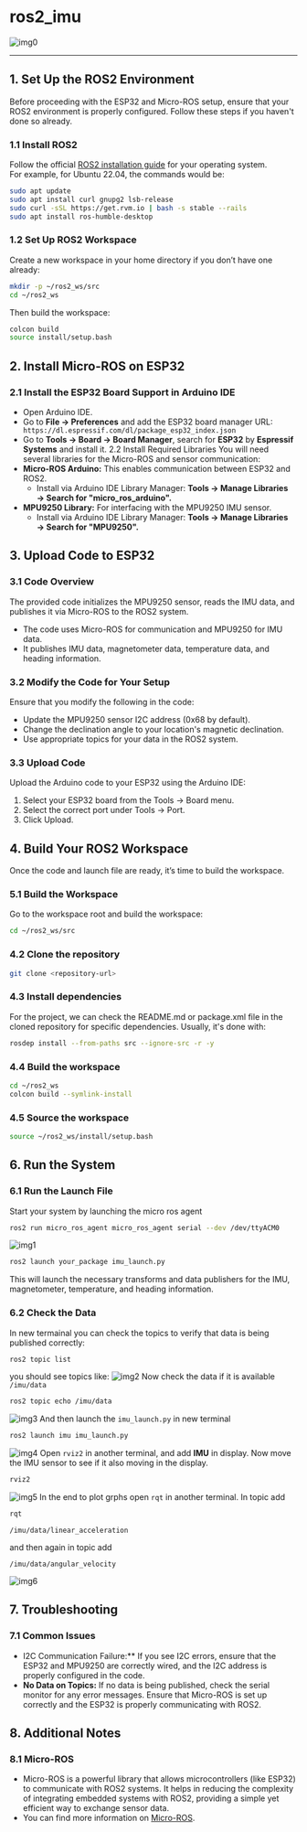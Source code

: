 # ros2_imu
![img0](https://github.com/syedmohiuddinzia/ros2_imu/blob/main/images/0.png)

---

## 1. Set Up the ROS2 Environment
Before proceeding with the ESP32 and Micro-ROS setup, ensure that your ROS2 environment is properly configured. Follow these steps if you haven't done so already.

### 1.1 Install ROS2
Follow the official [ROS2 installation guide](https://docs.ros.org/en/rolling/Installation.html) for your operating system. </br>
For example, for Ubuntu 22.04, the commands would be:
```bash
sudo apt update
sudo apt install curl gnupg2 lsb-release
sudo curl -sSL https://get.rvm.io | bash -s stable --rails
sudo apt install ros-humble-desktop
```

### 1.2 Set Up ROS2 Workspace
Create a new workspace in your home directory if you don’t have one already:
```bash
mkdir -p ~/ros2_ws/src
cd ~/ros2_ws
```
Then build the workspace:
```bash
colcon build
source install/setup.bash
```

## 2. Install Micro-ROS on ESP32
### 2.1 Install the ESP32 Board Support in Arduino IDE
- Open Arduino IDE.
- Go to **File → Preferences** and add the ESP32 board manager URL:
``` https://dl.espressif.com/dl/package_esp32_index.json```
- Go to **Tools → Board → Board Manager**, search for **ESP32** by **Espressif Systems** and install it.
2.2 Install Required Libraries
You will need several libraries for the Micro-ROS and sensor communication:
- **Micro-ROS Arduino:** This enables communication between ESP32 and ROS2.
  - Install via Arduino IDE Library Manager: **Tools → Manage Libraries → Search for "micro_ros_arduino".**
- **MPU9250 Library:** For interfacing with the MPU9250 IMU sensor.
  - Install via Arduino IDE Library Manager: **Tools → Manage Libraries → Search for "MPU9250".**

## 3. Upload Code to ESP32
### 3.1 Code Overview
The provided code initializes the MPU9250 sensor, reads the IMU data, and publishes it via Micro-ROS to the ROS2 system.
- The code uses Micro-ROS for communication and MPU9250 for IMU data.
- It publishes IMU data, magnetometer data, temperature data, and heading information.
  
### 3.2 Modify the Code for Your Setup
Ensure that you modify the following in the code:
- Update the MPU9250 sensor I2C address (0x68 by default).
- Change the declination angle to your location's magnetic declination.
- Use appropriate topics for your data in the ROS2 system.
### 3.3 Upload Code
Upload the Arduino code to your ESP32 using the Arduino IDE:
1. Select your ESP32 board from the Tools → Board menu.
2. Select the correct port under Tools → Port.
3. Click Upload.

## 4. Build Your ROS2 Workspace
Once the code and launch file are ready, it’s time to build the workspace.
### 5.1 Build the Workspace
Go to the workspace root and build the workspace:
```bash
cd ~/ros2_ws/src
```
### 4.2 Clone the repository
```bash
git clone <repository-url>
```
### 4.3 Install dependencies 
For the project, we can check the README.md or package.xml file in the cloned repository for specific dependencies. Usually, it's done with:
```bash
rosdep install --from-paths src --ignore-src -r -y
```
### 4.4 Build the workspace
```bash
cd ~/ros2_ws
colcon build --symlink-install
```
### 4.5 Source the workspace
```bash
source ~/ros2_ws/install/setup.bash
```

## 6. Run the System
### 6.1 Run the Launch File
Start your system by launching the micro ros agent
```bash
ros2 run micro_ros_agent micro_ros_agent serial --dev /dev/ttyACM0
```
![img1](https://github.com/syedmohiuddinzia/ros2_imu/blob/main/images/1.png)
```bash
ros2 launch your_package imu_launch.py
```
This will launch the necessary transforms and data publishers for the IMU, magnetometer, temperature, and heading information.
### 6.2 Check the Data
In new termainal you can check the topics to verify that data is being published correctly:
```bash
ros2 topic list
```
you should see topics like:
![img2](https://github.com/syedmohiuddinzia/ros2_imu/blob/main/images/2.png)
Now check the data if it is available ```/imu/data```
```bash
ros2 topic echo /imu/data
```
![img3](https://github.com/syedmohiuddinzia/ros2_imu/blob/main/images/3.png)
And then launch the ```imu_launch.py``` in new terminal
```bash
ros2 launch imu imu_launch.py
```
![img4](https://github.com/syedmohiuddinzia/ros2_imu/blob/main/images/4.png)
Open ```rviz2``` in another terminal, and add **IMU** in display. Now move the IMU sensor to see if it also moving in the display.
```bash
rviz2
```
![img5](https://github.com/syedmohiuddinzia/ros2_imu/blob/main/images/5.png)
In the end to plot grphs open ```rqt``` in another terminal. In topic add
```bash
rqt
```
```
/imu/data/linear_acceleration
```
and then again in topic add
```
/imu/data/angular_velocity
```
![img6](https://github.com/syedmohiuddinzia/ros2_imu/blob/main/images/6.png)

## 7. Troubleshooting
### 7.1 Common Issues
- I2C Communication Failure:** If you see I2C errors, ensure that the ESP32 and MPU9250 are correctly wired, and the I2C address is properly configured in the code.
- **No Data on Topics:** If no data is being published, check the serial monitor for any error messages. Ensure that Micro-ROS is set up correctly and the ESP32 is properly communicating with ROS2.

## 8. Additional Notes
### 8.1 Micro-ROS
- Micro-ROS is a powerful library that allows microcontrollers (like ESP32) to communicate with ROS2 systems. It helps in reducing the complexity of integrating embedded systems with ROS2, providing a simple yet efficient way to exchange sensor data.
- You can find more information on [Micro-ROS](https://micro.ros.org/).
